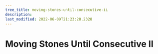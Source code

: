 ```yaml
---
tree_title: moving-stones-until-consecutive-ii
description: 
last_modified: 2022-06-09T21:23:28.2328
---
```


# Moving Stones Until Consecutive II
